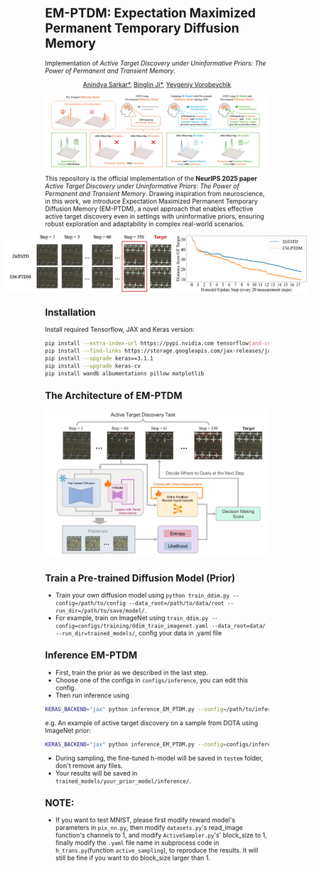 # EM-PTDM: Expectation Maximized Permanent Temporary Diffusion Memory
Implementation of _Active Target Discovery under Uninformative Priors: The Power of Permanent and Transient Memory_.

<div align="center">

[Anindya Sarkar*](https://scholar.google.co.in/citations?user=2hQyYz0AAAAJ&hl=en),
[Binglin Ji*](https://keving396.github.io/kevinji.github.io//),
[Yevgeniy Vorobeychik](https://vorobeychik.com/)
  
<img src="imgs/fig1-1.png" width="680">
</div>


This repository is the official implementation of the **NeurIPS 2025 paper** _Active Target Discovery under Uninformative Priors: The Power of Permanent and Transient Memory_. Drawing inspiration from neuroscience, in this work, we introduce Expectation Maximized Permanent Temporary Diffusion Memory (EM-PTDM), a novel approach that enables effective active target discovery even in settings with uninformative priors, ensuring robust exploration and adaptability in complex real-world scenarios.

<div style="display: flex; justify-content: center;">
  <img src="imgs/fig4_.png" width="380">
  <img src="imgs/update_memory_5.png" width="300">
</div>



## Installation
Install required Tensorflow, JAX and Keras version:
```bash
pip install --extra-index-url https://pypi.nvidia.com tensorflow[and-cuda]==2.15.0
pip install --find-links https://storage.googleapis.com/jax-releases/jax_cuda_releases.html jax[cuda12_pip]==0.4.26
pip install --upgrade keras==3.1.1
pip install --upgrade keras-cv
pip install wandb albumentations pillow matplotlib
```

## The Architecture of EM-PTDM

<div align="center">
<img src="imgs/Arch_fig-1.png" width="550">
</div>

## Train a Pre-trained Diffusion Model (Prior)
* Train your own diffusion model using `python train_ddim.py --config=/path/to/config --data_root=/path/to/data/root --run_dir=/path/to/save/model/`.
* For example, train on ImageNet using `train_ddim.py --config=configs/training/ddim_train_imagenet.yaml --data_root=data/ --run_dir=trained_models/`, config your data in .yaml file


## Inference EM-PTDM
* First, train the prior as we described in the last step.
* Choose one of the configs in `configs/inference`, you can edit this config.
* Then run inference using
```bash
KERAS_BACKEND="jax" python inference_EM_PTDM.py --config=/path/to/inference/config --data_root=/path/to/data/root --target_img /path/to/target/img --mask_img /path/to/target/mask_img --train_h_model_config=/path/to/h_model/training/config`
```
e.g. An example of active target discovery on a sample from DOTA using ImageNet prior:
```bash 
KERAS_BACKEND="jax" python inference_EM_PTDM.py --config=configs/inference/EM_PTDM_imgnet.yaml --data_root=data --target_img sample_images/9036.png --mask_img sample_images/9036_mask.png --train_h_model_config=configs/training/ptdm_imgnet.yaml 
```
* During sampling, the fine-tuned h-model will be saved in `testem` folder, don't remove any files.
* Your results will be saved in `trained_models/your_prior_model/inference/`.


## NOTE:
* If you want to test MNIST, please first modify reward model's parameters in `pix_nn.py`, then modify `datasets.py`'s read_image function's channels to 1, and modify `ActiveSampler.py`'s' block_size to 1, finally modify the `.yaml` file name in subprocess code in `h_trans.py`(function `active_sampling`), to reproduce the results. It will still be fine if you want to do block_size larger than 1.
